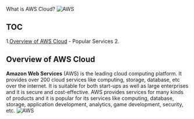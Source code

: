 What is AWS Cloud?
![AWS](https://www.logo.wine/a/logo/Amazon_Web_Services/Amazon_Web_Services-Logo.wine.svg)

## TOC
1.[Overview of AWS Cloud]([Overview%20of%20AWS%20Cloud](https://github.com/NagendraHV/markdown/blob/main/QSG_2_Nagendra.md#overview-of-aws-cloud))
	 - Popular Services
 2. 

## Overview of AWS Cloud
**Amazon Web Services** (AWS) is the leading cloud computing platform. It provides over 200 cloud services like computing, storage, database, etc over the internet. It is suitable for both start-ups as well as large enterprises and it is secure and cost-effective.
AWS provides services for many kinds of products and it is popular for its services like computing, database, storage, application development, analytics, game development, security, etc.
![AWS](https://www.kcsitglobal.com/images/aws-graphics.jpg)
